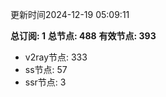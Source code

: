更新时间2024-12-19 05:09:11

**总订阅: 1**
**总节点: 488**
**有效节点: 393**
- v2ray节点: 333
- ss节点: 57
- ssr节点: 3
